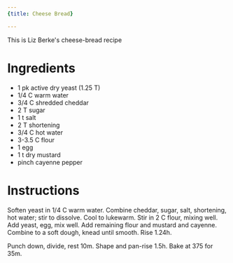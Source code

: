 ```yaml
---
{title: Cheese Bread}

---
```

This is Liz Berke's cheese-bread recipe


# Ingredients

 *  1 pk active dry yeast (1.25 T)
 *  1/4 C warm water
 *  3/4 C shredded cheddar
 *  2 T sugar
 *  1 t salt
 *  2 T shortening
 *  3/4 C hot water
 *  3-3.5 C flour
 *  1 egg
 *  1 t dry mustard
 *  pinch cayenne pepper


# Instructions

Soften yeast in 1/4 C warm water.  Combine cheddar, sugar, salt, shortening, hot water; stir to dissolve.  Cool to lukewarm.  Stir in 2 C flour, mixing well.  Add yeast, egg, mix well.  Add remaining flour and mustard and cayenne.  Combine to a soft dough, knead until smooth.  Rise 1.24h.

Punch down, divide, rest 10m.  Shape and pan-rise 1.5h.  Bake at 375 for 35m.

